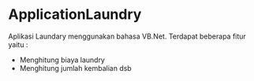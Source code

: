 # ApplicationLaundry
Aplikasi Laundary menggunakan bahasa VB.Net. Terdapat beberapa fitur yaitu :
- Menghitung biaya laundry
- Menghitung jumlah kembalian dsb

